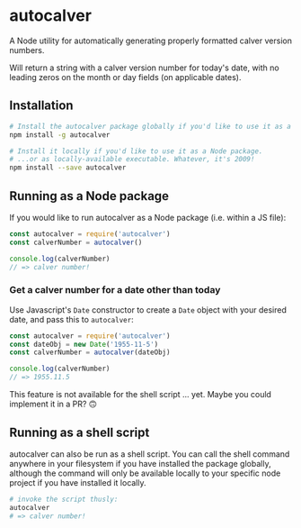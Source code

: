 # autocalver
A Node utility for automatically generating properly formatted calver version numbers. 

Will return a string with a calver version number for today's date, with no leading zeros on the month or day fields (on applicable dates).

## Installation 

```bash
# Install the autocalver package globally if you'd like to use it as a shell command.
npm install -g autocalver

# Install it locally if you'd like to use it as a Node package.
# ...or as locally-available executable. Whatever, it's 2009! 
npm install --save autocalver
```

## Running as a Node package

If you would like to run autocalver as a Node package (i.e. within a JS file): 

```js
const autocalver = require('autocalver')
const calverNumber = autocalver()

console.log(calverNumber)
// => calver number!
```

### Get a calver number for a date other than today

Use Javascript's `Date` constructor to create a `Date` object with your desired date, and pass this to `autocalver`: 

```js
const autocalver = require('autocalver')
const dateObj = new Date('1955-11-5')
const calverNumber = autocalver(dateObj)

console.log(calverNumber)
// => 1955.11.5
```

This feature is not available for the shell script ... yet. Maybe you could implement it in a PR? 🙃

## Running as a shell script 

autocalver can also be run as a shell script. You can call the shell command anywhere in your filesystem if you have installed the package globally, although the command will only be available locally to your specific node project if you have installed it locally. 

```bash
# invoke the script thusly:
autocalver
# => calver number!
```
